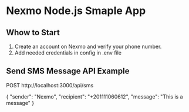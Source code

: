 

# Nexmo Node.js Smaple App

## Whow to Start
1. Create an account on Nexmo and verify your phone number.
2. Add needed credentials in config in .env file


## Send SMS Message API Example 

POST http://localhost:3000/api/sms

{
	"sender": "Nexmo",
	"recipient": "+201111060612",
	"message": "This is a message"
}

